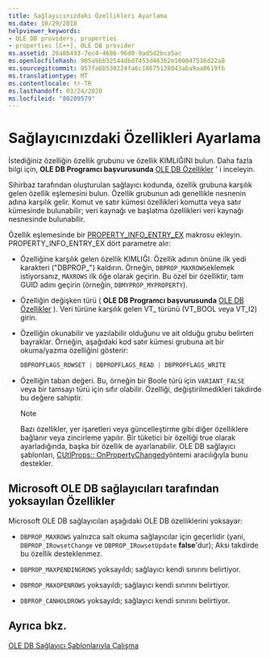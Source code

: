 ```yaml
---
title: Sağlayıcınızdaki Özellikleri Ayarlama
ms.date: 10/29/2018
helpviewer_keywords:
- OLE DB providers, properties
- properties [C++], OLE DB provider
ms.assetid: 26a8b493-7ec4-4686-96d0-9ad5d2bca5ac
ms.openlocfilehash: 905a9bb32544dbd7453d46362e100047516d22a8
ms.sourcegitcommit: 857fa6b530224fa6c18675138043aba9aa0619fb
ms.translationtype: MT
ms.contentlocale: tr-TR
ms.lasthandoff: 03/24/2020
ms.locfileid: "80209579"
---
```

# <a name="setting-properties-in-your-provider"></a>Sağlayıcınızdaki Özellikleri Ayarlama

İstediğiniz özelliğin özellik grubunu ve özellik KIMLIĞINI bulun. Daha fazla bilgi için, **OLE DB Programcı başvurusunda** [OLE DB Özellikler](/previous-versions/windows/desktop/ms722734(v=vs.85)) ' i inceleyin.

Sihirbaz tarafından oluşturulan sağlayıcı kodunda, özellik grubuna karşılık gelen özellik eşlemesini bulun. Özellik grubunun adı genellikle nesnenin adına karşılık gelir. Komut ve satır kümesi özellikleri komutta veya satır kümesinde bulunabilir; veri kaynağı ve başlatma özellikleri veri kaynağı nesnesinde bulunabilir.

Özellik eşlemesinde bir [PROPERTY_INFO_ENTRY_EX](../../data/oledb/property-info-entry-ex.md) makrosu ekleyin. PROPERTY_INFO_ENTRY_EX dört parametre alır:

- Özelliğine karşılık gelen özellik KIMLIĞI. Özellik adının önüne ilk yedi karakteri ("DBPROP_") kaldırın. Örneğin, `DBPROP_MAXROWS`eklemek istiyorsanız, `MAXROWS` ilk öğe olarak geçirin. Bu özel bir özelliktir, tam GUID adını geçirin (örneğin, `DBMYPROP_MYPROPERTY`).

- Özelliğin değişken türü ( **OLE DB Programcı başvurusunda** [OLE DB Özellikler](/previous-versions/windows/desktop/ms722734(v=vs.85)) ). Veri türüne karşılık gelen VT_ türünü (VT_BOOL veya VT_I2) girin.

- Özelliğin okunabilir ve yazılabilir olduğunu ve ait olduğu grubu belirten bayraklar. Örneğin, aşağıdaki kod satır kümesi grubuna ait bir okuma/yazma özelliğini gösterir:

    ```cpp
    DBPROPFLAGS_ROWSET | DBPROPFLAGS_READ | DBPROPFLAGS_WRITE
    ```

- Özelliğin taban değeri. Bu, örneğin bir Boole türü için `VARIANT_FALSE` veya bir tamsayı türü için sıfır olabilir. Özelliği, değiştirilmedikleri takdirde bu değere sahiptir.

    > [!NOTE]
    > Bazı özellikler, yer işaretleri veya güncelleştirme gibi diğer özelliklere bağlanır veya zincirleme yapılır. Bir tüketici bir özelliği true olarak ayarladığında, başka bir özellik de ayarlanabilir. OLE DB sağlayıcı şablonları, [CUtlProps:: OnPropertyChanged](../../data/oledb/cutlprops-onpropertychanged.md)yöntemi aracılığıyla bunu destekler.

## <a name="properties-ignored-by-microsoft-ole-db-providers"></a>Microsoft OLE DB sağlayıcıları tarafından yoksayılan Özellikler

Microsoft OLE DB sağlayıcıları aşağıdaki OLE DB özelliklerini yoksayar:

- `DBPROP_MAXROWS` yalnızca salt okuma sağlayıcılar için geçerlidir (yani, `DBPROP_IRowsetChange` ve `DBPROP_IRowsetUpdate` **false**'dur); Aksi takdirde bu özellik desteklenmez.

- `DBPROP_MAXPENDINGROWS` yoksayıldı; sağlayıcı kendi sınırını belirtiyor.

- `DBPROP_MAXOPENROWS` yoksayıldı; sağlayıcı kendi sınırını belirtiyor.

- `DBPROP_CANHOLDROWS` yoksayıldı; sağlayıcı kendi sınırını belirtiyor.

## <a name="see-also"></a>Ayrıca bkz.

[OLE DB Sağlayıcı Şablonlarıyla Çalışma](../../data/oledb/working-with-ole-db-provider-templates.md)
